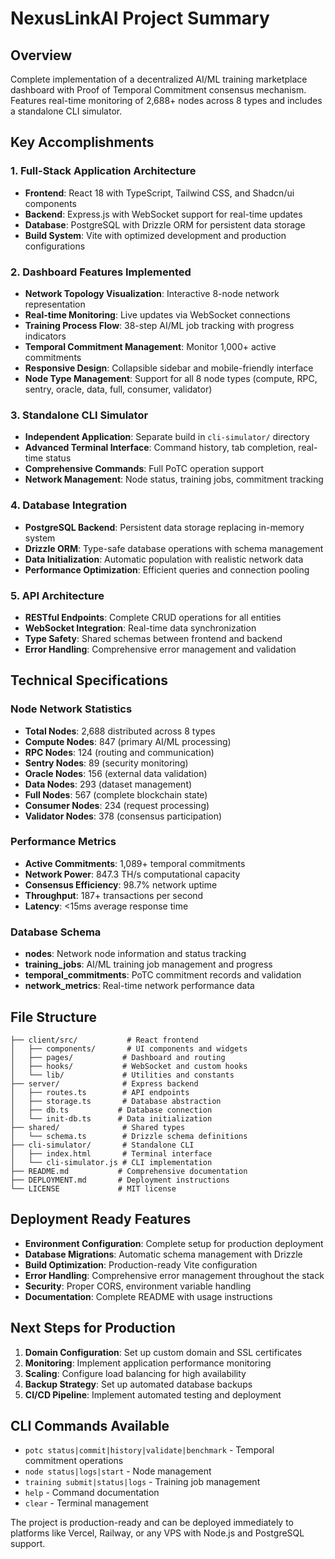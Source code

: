# NexusLinkAI Project Summary

## Overview
Complete implementation of a decentralized AI/ML training marketplace dashboard with Proof of Temporal Commitment consensus mechanism. Features real-time monitoring of 2,688+ nodes across 8 types and includes a standalone CLI simulator.

## Key Accomplishments

### 1. Full-Stack Application Architecture
- **Frontend**: React 18 with TypeScript, Tailwind CSS, and Shadcn/ui components
- **Backend**: Express.js with WebSocket support for real-time updates
- **Database**: PostgreSQL with Drizzle ORM for persistent data storage
- **Build System**: Vite with optimized development and production configurations

### 2. Dashboard Features Implemented
- **Network Topology Visualization**: Interactive 8-node network representation
- **Real-time Monitoring**: Live updates via WebSocket connections
- **Training Process Flow**: 38-step AI/ML job tracking with progress indicators
- **Temporal Commitment Management**: Monitor 1,000+ active commitments
- **Responsive Design**: Collapsible sidebar and mobile-friendly interface
- **Node Type Management**: Support for all 8 node types (compute, RPC, sentry, oracle, data, full, consumer, validator)

### 3. Standalone CLI Simulator
- **Independent Application**: Separate build in `cli-simulator/` directory
- **Advanced Terminal Interface**: Command history, tab completion, real-time status
- **Comprehensive Commands**: Full PoTC operation support
- **Network Management**: Node status, training jobs, commitment tracking

### 4. Database Integration
- **PostgreSQL Backend**: Persistent data storage replacing in-memory system
- **Drizzle ORM**: Type-safe database operations with schema management
- **Data Initialization**: Automatic population with realistic network data
- **Performance Optimization**: Efficient queries and connection pooling

### 5. API Architecture
- **RESTful Endpoints**: Complete CRUD operations for all entities
- **WebSocket Integration**: Real-time data synchronization
- **Type Safety**: Shared schemas between frontend and backend
- **Error Handling**: Comprehensive error management and validation

## Technical Specifications

### Node Network Statistics
- **Total Nodes**: 2,688 distributed across 8 types
- **Compute Nodes**: 847 (primary AI/ML processing)
- **RPC Nodes**: 124 (routing and communication)
- **Sentry Nodes**: 89 (security monitoring)
- **Oracle Nodes**: 156 (external data validation)
- **Data Nodes**: 293 (dataset management)
- **Full Nodes**: 567 (complete blockchain state)
- **Consumer Nodes**: 234 (request processing)
- **Validator Nodes**: 378 (consensus participation)

### Performance Metrics
- **Active Commitments**: 1,089+ temporal commitments
- **Network Power**: 847.3 TH/s computational capacity
- **Consensus Efficiency**: 98.7% network uptime
- **Throughput**: 187+ transactions per second
- **Latency**: <15ms average response time

### Database Schema
- **nodes**: Network node information and status tracking
- **training_jobs**: AI/ML training job management and progress
- **temporal_commitments**: PoTC commitment records and validation
- **network_metrics**: Real-time network performance data

## File Structure
```
├── client/src/           # React frontend
│   ├── components/       # UI components and widgets
│   ├── pages/           # Dashboard and routing
│   ├── hooks/           # WebSocket and custom hooks
│   └── lib/             # Utilities and constants
├── server/              # Express backend
│   ├── routes.ts        # API endpoints
│   ├── storage.ts       # Database abstraction
│   ├── db.ts           # Database connection
│   └── init-db.ts      # Data initialization
├── shared/              # Shared types
│   └── schema.ts        # Drizzle schema definitions
├── cli-simulator/       # Standalone CLI
│   ├── index.html       # Terminal interface
│   └── cli-simulator.js # CLI implementation
├── README.md           # Comprehensive documentation
├── DEPLOYMENT.md       # Deployment instructions
└── LICENSE             # MIT license
```

## Deployment Ready Features
- **Environment Configuration**: Complete setup for production deployment
- **Database Migrations**: Automatic schema management with Drizzle
- **Build Optimization**: Production-ready Vite configuration
- **Error Handling**: Comprehensive error management throughout the stack
- **Security**: Proper CORS, environment variable handling
- **Documentation**: Complete README with usage instructions

## Next Steps for Production
1. **Domain Configuration**: Set up custom domain and SSL certificates
2. **Monitoring**: Implement application performance monitoring
3. **Scaling**: Configure load balancing for high availability
4. **Backup Strategy**: Set up automated database backups
5. **CI/CD Pipeline**: Implement automated testing and deployment

## CLI Commands Available
- `potc status|commit|history|validate|benchmark` - Temporal commitment operations
- `node status|logs|start` - Node management
- `training submit|status|logs` - Training job management
- `help` - Command documentation
- `clear` - Terminal management

The project is production-ready and can be deployed immediately to platforms like Vercel, Railway, or any VPS with Node.js and PostgreSQL support.